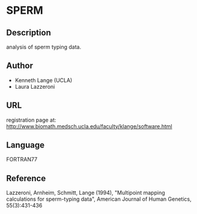 # SPERM

## Description
analysis of sperm typing data.

## Author
* Kenneth Lange (UCLA)
* Laura Lazzeroni

## URL
registration page at: http://www.biomath.medsch.ucla.edu/faculty/klange/software.html

## Language
FORTRAN77

## Reference
Lazzeroni, Arnheim, Schmitt, Lange (1994), "Multipoint mapping calculations for sperm-typing data", American Journal of Human Genetics, 55(3):431-436